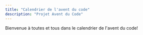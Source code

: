 ```yaml
---
title: "Calendrier de l'avent du code"
description: "Projet Avent du Code"
---
```


Bienvenue à toutes et tous dans le calendrier de l'avent du code!
